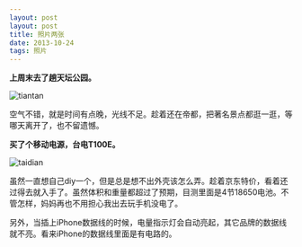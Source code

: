 ```yaml
---
layout: post
layout: post
title: 照片两张
date: 2013-10-24
tags: 照片
---
```



**上周末去了趟天坛公园。**

![tiantan](https://z_blog.oss-cn-hangzhou.aliyuncs.com/blog/tiantan.jpg?x-oss-process=style/jpg)

空气不错，就是时间有点晚，光线不足。趁着还在帝都，把著名景点都逛一逛，等哪天离开了，也不留遗憾。

**买了个移动电源，台电T100E。**

![taidian](https://z_blog.oss-cn-hangzhou.aliyuncs.com/blog/taidian.jpg?x-oss-process=style/jpg)

虽然一直想自己diy一个，但是总是想不出外壳该怎么弄。趁着京东特价，看着还过得去就入手了。虽然体积和重量都超过了预期，目测里面是4节18650电池。不管怎样，妈妈再也不用担心我出去玩手机没电了。

另外，当插上iPhone数据线的时候，电量指示灯会自动亮起，其它品牌的数据线就不亮。看来iPhone的数据线里面是有电路的。